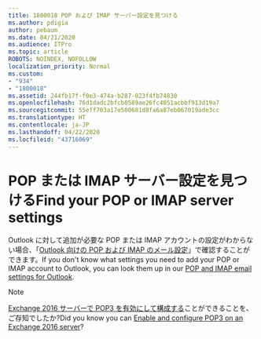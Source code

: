 ```yaml
---
title: 1800018 POP および IMAP サーバー設定を見つける
ms.author: pdigia
author: pebaum
ms.date: 04/21/2020
ms.audience: ITPro
ms.topic: article
ROBOTS: NOINDEX, NOFOLLOW
localization_priority: Normal
ms.custom:
- "934"
- "1800018"
ms.assetid: 244fb17f-f0e3-474a-b287-023f4fb74830
ms.openlocfilehash: 76d1dadc2bfcb0589ae26fc4051acbbf913d19a7
ms.sourcegitcommit: 55eff703a17e500681d8fa6a87eb067019ade3cc
ms.translationtype: HT
ms.contentlocale: ja-JP
ms.lasthandoff: 04/22/2020
ms.locfileid: "43716069"
---
```

# <a name="find-your-pop-or-imap-server-settings"></a><span data-ttu-id="d488f-102">POP または IMAP サーバー設定を見つける</span><span class="sxs-lookup"><span data-stu-id="d488f-102">Find your POP or IMAP server settings</span></span>

<span data-ttu-id="d488f-103">Outlook に対して追加が必要な POP または IMAP アカウントの設定がわからない場合、「[Outlook 向けの POP および IMAP のメール設定](https://support.office.com/article/8361e398-8af4-4e97-b147-6c6c4ac95353.aspx)」で確認することができます。</span><span class="sxs-lookup"><span data-stu-id="d488f-103">If you don't know what settings you need to add your POP or IMAP account to Outlook, you can look them up in our [POP and IMAP email settings for Outlook](https://support.office.com/article/8361e398-8af4-4e97-b147-6c6c4ac95353.aspx).</span></span>
  
> [!NOTE]
> <span data-ttu-id="d488f-104">[Exchange 2016 サーバーで POP3 を有効にして構成する](https://technet.microsoft.com/library/bb124934%28v=exchg.160%29.aspx)ことができることを、ご存知でしたか?</span><span class="sxs-lookup"><span data-stu-id="d488f-104">Did you know you can [Enable and configure POP3 on an Exchange 2016 server](https://technet.microsoft.com/library/bb124934%28v=exchg.160%29.aspx)?</span></span>
  